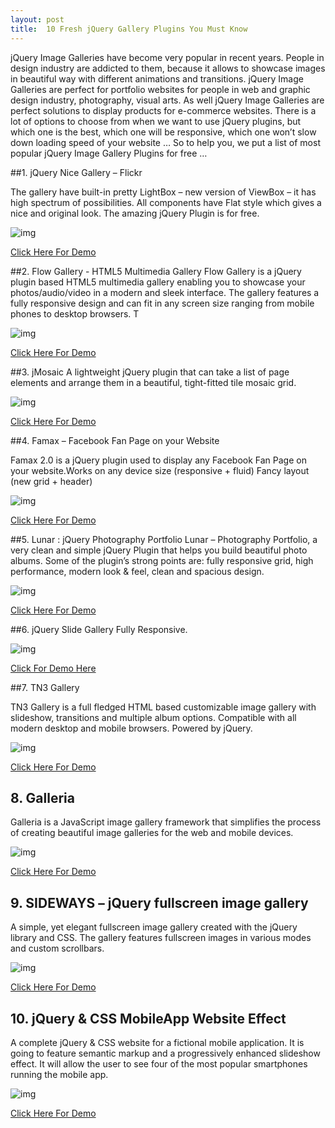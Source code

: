 ```yaml
---
layout: post
title:  10 Fresh jQuery Gallery Plugins You Must Know
---
```


jQuery Image Galleries have become very popular in recent years.  People in design industry are addicted to them, because it allows to showcase images in beautiful way  with different animations and transitions. jQuery Image Galleries are perfect for portfolio websites for people in web and graphic design industry, photography, visual arts. As well jQuery Image Galleries are perfect solutions to display products for e-commerce websites.  There is a lot of options to choose from when we want to use jQuery plugins, but which one is the best, which one will be responsive, which one won’t slow down loading speed of your website … 
So to help you, we put a list of most popular jQuery Image Gallery Plugins for free …



##1. jQuery Nice Gallery – Flickr

The gallery have built-in pretty LightBox – new version of ViewBox – it has high spectrum of possibilities. All components have Flat style which gives a nice and original look. The amazing jQuery Plugin is for free.  

![img](http://20l3mn1zmx9s4a5tc319h94dzc4.wpengine.netdna-cdn.com/wp-content/uploads/2014/05/Screen-Shot-2014-05-26-at-10.20.43-540x304.png)

[Click Here For Demo](http://www.jqueryrain.com/?3PIqsclU)

##2. Flow Gallery - HTML5 Multimedia Gallery
Flow Gallery is a jQuery plugin based HTML5 multimedia gallery enabling you to showcase your photos/audio/video in a modern and sleek interface.  The gallery features a fully responsive design and can fit in any screen size ranging from mobile phones to desktop browsers. T

![img](https://0.s3.envato.com/files/125927781/Screenshots/01_gallery_columns.jpg)

[Click Here For Demo](http://codecanyon.net/item/flow-gallery-html5-multimedia-gallery/full_screen_preview/10741414)

##3. jMosaic
A lightweight jQuery plugin that can take a list of page elements and arrange them in a beautiful, tight-fitted tile mosaic grid.

![img](https://camo.githubusercontent.com/ce50b9ffe72777e5b19c374da22c3cf34e5a9f3c/687474703a2f2f752e70696b756368612e72752f6961666e4b2f3334352e6a706567)

[Click Here For Demo](http://htmlpreview.github.io/?https://github.com/absentik/jMosaic/blob/master/index.html#example)

##4. Famax – Facebook Fan Page on your Website

Famax 2.0 is a jQuery plugin used to display any Facebook Fan Page on your website.Works on any device size (responsive + fluid) Fancy layout (new grid + header)

![img](https://0.s3.envato.com/files/125866140/preview_4.jpg)

[Click Here For Demo](http://codecanyon.net/item/famax-facebook-fan-page-on-your-website/full_screen_preview/10287995?ref=jqueryrain)

##5. Lunar : jQuery Photography Portfolio
Lunar – Photography Portfolio, a very clean and simple jQuery Plugin that helps you build beautiful photo albums. Some of the plugin’s strong points are: fully responsive grid, high performance, modern look & feel, clean and spacious design.

![img](http://www.sakuraplugins.com/wp-content/uploads/2015/01/site-preview.jpg)

[Click Here For Demo](http://www.sakuraplugins.com/showcase/lunar-js/)

##6. jQuery Slide Gallery
Fully Responsive.

![img](http://cdn.designbeep.com/wp-content/uploads/2011/02/163.jpg)

[Click For Demo Here](http://codecanyon.net/item/jquery-slide-gallery/full_screen_preview/8547639?ref=jqueryrain)

##7. TN3 Gallery

TN3 Gallery is a full fledged HTML based customizable image gallery with slideshow, transitions and multiple album options. Compatible with all modern desktop and mobile browsers. Powered by jQuery.

![img](http://cdn.designbeep.com/wp-content/uploads/2011/02/jquery_gallery.jpg)

[Click Here For Demo](http://www.tn3gallery.com/)

## 8. Galleria

Galleria is a JavaScript image gallery framework that simplifies the process of creating beautiful image galleries for the web and mobile devices.

![img](http://galleria.io/static/i/s2013/2m.jpg)

[Click Here For Demo](http://galleria.io/#respond)

## 9. SIDEWAYS – jQuery fullscreen image gallery

A simple, yet elegant fullscreen image gallery created with the jQuery library and CSS. The gallery features fullscreen images in various modes and custom scrollbars.

![img](http://manos.malihu.gr/wp-content/uploads/2014/10/SIDEWAYS-jQuery-fullscreen-image-gallery.jpg)

[Click Here For Demo](http://manos.malihu.gr/tuts/sideways_jquery_fullscreen_image_gallery_nativescrollbars_clickmode.html)

## 10. jQuery & CSS MobileApp Website Effect

A complete jQuery & CSS website for a fictional mobile application. It is going to feature semantic markup and a progressively enhanced slideshow effect. It will allow the user to see four of the most popular smartphones running the mobile app.

![img](http://cdn.designbeep.com/wp-content/uploads/2011/02/153.jpg)

[Click Here For Demo](http://demo.tutorialzine.com/2010/07/making-slick-mobileapp-website-jquery-css/mobileapp.html)
